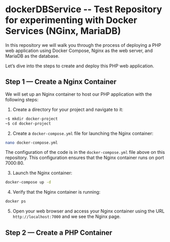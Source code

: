 # dockerDBService -- Test Repository for experimenting with Docker Services (NGinx, MariaDB)

In this repository we will walk you through the process of deploying a PHP web application using Docker Compose, Nginx as the web server, and MariaDB as the database.

Let’s dive into the steps to create and deploy this PHP web application.

## Step 1 — Create a Nginx Container

We will set up an Nginx container to host our PHP application with the following steps:

1. Create a directory for your project and navigate to it:
```bash
~$ mkdir docker-project
~$ cd docker-project
```

2. Create a `docker-compose.yml` file for launching the Nginx container:
```bash
nano docker-compose.yml
```
The configuration of the code is in the `docker-compose.yml` file above on this repository.
This configuration ensures that the Nginx container runs on port 7000:80.

3. Launch the Nginx container:
```bash
docker-compose up -d
```
4. Verify that the Nginx container is running:

```bash
docker ps
```
5. Open your web browser and access your Nginx container using the URL `http://localhost:7000` and we see the Nginx page.
   
## Step 2 — Create a PHP Container









